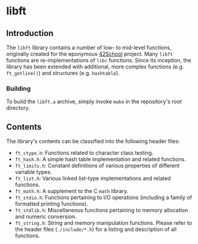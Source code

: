 # libft

## Introduction
The `libft` library contains a number of low- to mid-level functions, originally created for the eponymous [42School](https://www.github.com/42School) project. Many `libft` functions are re-implementations of `libc` functions. Since its inception, the library has been extended with additional, more complex functions (e.g. `ft_getline()`) and structures (e.g. `hashtable`).

### Building
To build the `libft.a` archive, simply invoke `make` in the repository's root directory.

## Contents
The library's contents can be classified into the following header files:
+ `ft_ctype.h`: Functions related to character class testing.
+ `ft_hash.h`: A simple hash table implementation and related functions.
+ `ft_limits.h`: Constant definitions of various properties of different variable types.
+ `ft_list.h`: Various linked list-type implementations and related functions.
+ `ft_math.h`: A supplement to the C `math` library.
+ `ft_stdio.h`: Functions pertaining to I/O operations (including a family of formatted printing functions).
+ `ft_stdlib.h`: Miscellaneous functions pertaining to memory allocation and numeric conversion.
+ `ft_string.h`: String and memory manipulation functions.
Please refer to the header files (`./include/*.h`) for a listing and description of all functions.
